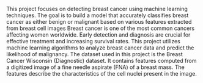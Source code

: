 This project focuses on detecting breast cancer using machine learning techniques. The goal is to build a model that accurately classifies breast cancer as either benign or malignant based on various features extracted from breast cell images
Breast cancer is one of the most common cancers affecting women worldwide. Early detection and diagnosis are crucial for effective treatment and increasing survival rates. This project utilizes machine learning algorithms to analyze breast cancer data and predict the likelihood of malignancy.
The dataset used in this project is the Breast Cancer Wisconsin (Diagnostic) dataset. It contains features computed from a digitized image of a fine needle aspirate (FNA) of a breast mass. The features describe the characteristics of the cell nuclei present in the image.

